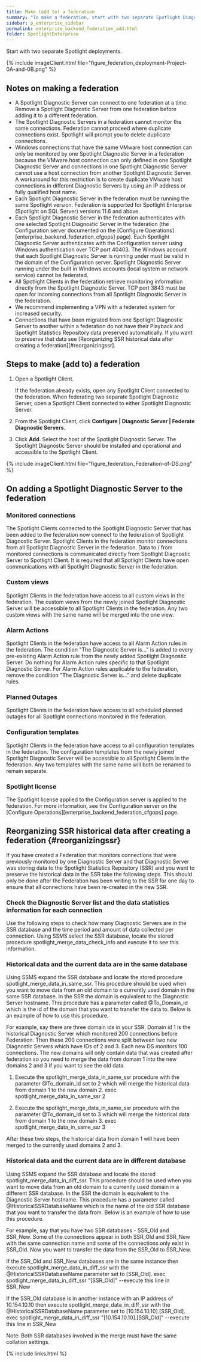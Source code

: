 ```yaml
---
title: Make (add to) a federation
summary: "To make a federation, start with two separate Spotlight Diagnostic Server deployments. More Spotlight Diagnostic Server deployments can now be added to the federation."
sidebar: p_enterprise_sidebar
permalink: enterprise_backend_federation_add.html
folder: SpotlightEnterprise
---
```


Start with two separate Spotlight deployments.

{% include imageClient.html file="figure_federation_deployment-Project-0A-and-0B.png" %}

## Notes on making a federation

* A Spotlight Diagnostic Server can connect to one federation at a time. Remove a Spotlight Diagnostic Server from one federation before adding it to a different federation.
* The Spotlight Diagnostic Servers in a federation cannot monitor the same connections. Federation cannot proceed where duplicate connections exist. Spotlight will prompt you to delete duplicate connections.
* Windows connections that have the same VMware host connection can only be monitored by one Spotlight Diagnostic Server in a federation because the VMware host connection
can only defined in one Spotlight Diagnostic Server and connections in one Spotlight Diagnostic Server cannot use a host connection
from another Spotlight Diagnostic Server. A workaround for this restriction is to create duplicate VMware host connections in different Diagnostic Servers by using an IP address or fully qualified host name.        
* Each Spotlight Diagnostic Server in the federation must be running the same Spotlight version. Federation is supported for Spotlight Enterprise (Spotlight on SQL Server) versions 11.6 and above.
* Each Spotlight Diagnostic Server in the federation authenticates with one selected Spotlight Diagnostic Server in the federation (the Configuration server documented on the [Configure Operations][enterprise_backend_federation_cfgops] page). Each Spotlight Diagnostic Server authenticates with the Configuration server using Windows authentication over TCP port 40403. The Windows account that each Spotlight Diagnostic Server is running under must be valid in the domain of the Configuration server. Spotlight Diagnostic Server running under the built in Windows accounts (local system or network service) cannot be federated.
* All Spotlight Clients in the federation retrieve monitoring information directly from the Spotlight Diagnostic Server. TCP port 3843 must be open for incoming connections from all Spotlight Diagnostic Server in the federation.
* We recommend implementing a VPN with a federated system for increased security.
* Connections that have been migrated from one Spotlight Diagnostic Server to another within a federation do not have their Playback and Spotlight Statistics Repository data preserved automatically. If you want to preserve that data see
[Reorganizing SSR historical data after creating a federation][#reorganizingssr].


## Steps to make (add to) a federation

1. Open a Spotlight Client.

   If the federation already exists, open any Spotlight Client connected to the federation. When federating two separate Spotlight Diagnostic Server, open a Spotlight Client connected to either Spotlight Diagnostic Server.
2. From the Spotlight Client, click **Configure \| Diagnostic Server \| Federate Diagnostic Servers**.
3. Click **Add**. Select the host of the Spotlight Diagnostic Server. The Spotlight Diagnostic Server should be installed and operational and accessible to the Spotlight Client.


{% include imageClient.html file="figure_federation_Federation-of-DS.png" %}


## On adding a Spotlight Diagnostic Server to the federation

### Monitored connections
The Spotlight Clients connected to the Spotlight Diagnostic Server that has been added to the federation now connect to the federation of Spotlight Diagnostic Server. Spotlight Clients in the federation monitor connections from all Spotlight Diagnostic Server in the federation. Data to / from monitored connections is communicated directly from Spotlight Diagnostic Server to Spotlight Client. It is required that all Spotlight Clients have open communications with all Spotlight Diagnostic Server in the federation.

### Custom views
Spotlight Clients in the federation have access to all custom views in the federation. The custom views from the newly joined Spotlight Diagnostic Server will be accessible to all Spotlight Clients in the federation. Any two custom views with the same name will be merged into the one view.

### Alarm Actions
Spotlight Clients in the federation have access to all Alarm Action rules in the federation. The condition "The Diagnostic Server is…" is added to every pre-existing Alarm Action rule from the newly added Spotlight Diagnostic Server. Do nothing for Alarm Action rules specific to that Spotlight Diagnostic Server. For Alarm Action rules applicable to the federation, remove the condition "The Diagnostic Server is…" and delete duplicate rules.

### Planned Outages
Spotlight Clients in the federation have access to all scheduled planned outages for all Spotlight connections monitored in the federation.

### Configuration templates
Spotlight Clients in the federation have access to all configuration templates in the federation. The configuration templates from the newly joined Spotlight Diagnostic Server will be accessible to all Spotlight Clients in the federation. Any two templates with the same name will both be renamed to remain separate.

### Spotlight license
The Spotlight license applied to the Configuration server is applied to the federation. For more information, see the Configuration server on the  [Configure Operations][enterprise_backend_federation_cfgops] page.

## Reorganizing SSR historical data after creating a federation {#reorganizingssr}

If you have created a Federation that monitors connections that were previously monitored by one Diagnostic Server and that Diagnostic Server was storing data to the Spotlight Statistics Repository (SSR) and you want to preserve the historical data in the SSR take the following steps. This should only be done after the Federation has been writing to the SSR for one day to ensure that all connections have been re-created in the new SSR.

### Check the Diagnostic Server list and the data statistics information for each connection

Use the following steps to check how many Diagnostic Servers are in the SSR database and the time period and amount of data collected per connection.
Using SSMS select the SSR database, locate the stored procedure spotlight_merge_data_check_info and execute it to see this information.

### Historical data and the current data are in the same database

Using SSMS expand the SSR database and locate the stored procedure spotlight_merge_data_in_same_ssr. This procedure should be used when you want to move data from an old domain to a currently used domain in the same SSR database. In the SSR the domain is equivalent to the Diagnostic Server hostname. This procedure has a parameter called @To_Domain_id which is the id of the domain that you want to transfer the data to. Below is an example of how to use this procedure.

For example, say there are three domain ids in your SSR. Domain id 1 is the historical Diagnostic Server which monitored 200 connections before Federation. Then these 200 connections were split between two new Diagnostic Servers which have IDs of 2 and 3. Each new DS monitors 100 connections. The new domains will only contain data that was created after federation so you need to merge the data from domain 1 into the new domains 2 and 3 if you want to see the old data.

1. Execute the spotlight_merge_data_in_same_ssr procedure with the parameter @To_domain_id set to 2 which will merge the historical data from domain 1 to the new domain 2.
   exec spotlight_merge_data_in_same_ssr 2  

2. Execute the spotlight_merge_data_in_same_ssr procedure with the parameter @To_domain_id set to 3 which will merge the historical data from domain 1 to the new domain 3.
   exec spotlight_merge_data_in_same_ssr 3  

After these two steps, the historical data from domain 1 will have been merged to the currently used domains 2 and 3.


### Historical data and the current data are in different database

Using SSMS expand the SSR database and locate the stored spotlight_merge_data_in_diff_ssr. This procedure should be used when you want to move data from an old domain to a currently used domain in a different SSR database. In the SSR the domain is equivalent to the Diagnostic Server hostname. This procedure has a parameter called @HistoricalSSRDatabaseName which is the name of the old SSR database that you want to transfer the data from. Below is an example of how to use this procedure.

For example, say that you have two SSR databases - SSR_Old and SSR_New. Some of the connections appear in both SSR_Old and SSR_New with the same connection name and some of the connections only exist in SSR_Old. Now you want to transfer the data from the SSR_Old to SSR_New.

If the SSR_Old and SSR_New databases are in the same instance then execute spotlight_merge_data_in_diff_ssr with the @HistoricalSSRDatabaseName parameter set to [SSR_Old].
exec spotlight_merge_data_in_diff_ssr "[SSR_Old]"   --execute this line in SSR_New

If the SSR_Old database is in another instance with an IP address of 10.154.10.10 then execute spotlight_merge_data_in_diff_ssr with the @HistoricalSSRDatabaseName parameter set to [10.154.10.10].[SSR_Old].
exec spotlight_merge_data_in_diff_ssr "[10.154.10.10].[SSR_Old]"  --execute this line in SSR_New

Note: Both SSR databases involved in the merge must have the same collation settings.

{% include links.html %}
